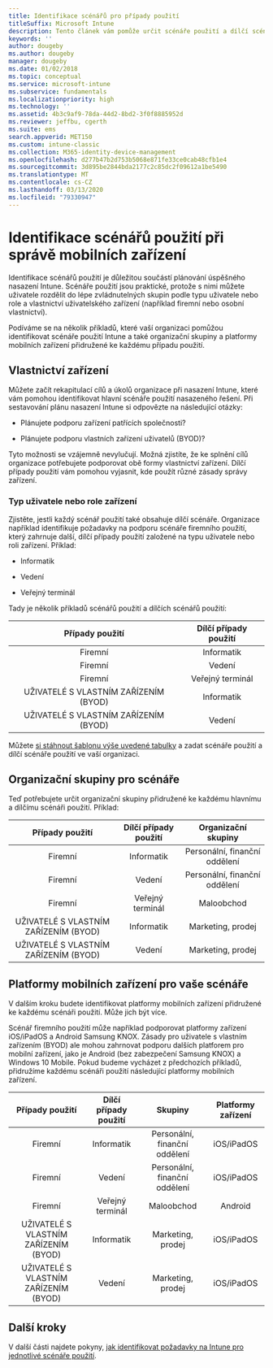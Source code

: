 ```yaml
---
title: Identifikace scénářů pro případy použití
titleSuffix: Microsoft Intune
description: Tento článek vám pomůže určit scénáře použití a dílčí scénáře použití při cloudové implementaci Microsoft Intune.
keywords: ''
author: dougeby
ms.author: dougeby
manager: dougeby
ms.date: 01/02/2018
ms.topic: conceptual
ms.service: microsoft-intune
ms.subservice: fundamentals
ms.localizationpriority: high
ms.technology: ''
ms.assetid: 4b3c9af9-78da-44d2-8bd2-3f0f8885952d
ms.reviewer: jeffbu, cgerth
ms.suite: ems
search.appverid: MET150
ms.custom: intune-classic
ms.collection: M365-identity-device-management
ms.openlocfilehash: d277b47b2d753b5068e871fe33ce0cab48cfb1e4
ms.sourcegitcommit: 3d895be2844bda2177c2c85dc2f09612a1be5490
ms.translationtype: MT
ms.contentlocale: cs-CZ
ms.lasthandoff: 03/13/2020
ms.locfileid: "79330947"
---
```

# <a name="identify-mobile-device-management-use-case-scenarios"></a>Identifikace scénářů použití při správě mobilních zařízení

Identifikace scénářů použití je důležitou součástí plánování úspěšného nasazení Intune. Scénáře použití jsou praktické, protože s nimi můžete uživatele rozdělit do lépe zvládnutelných skupin podle typu uživatele nebo role a vlastnictví uživatelského zařízení (například firemní nebo osobní vlastnictví).

Podíváme se na několik příkladů, které vaší organizaci pomůžou identifikovat scénáře použití Intune a také organizační skupiny a platformy mobilních zařízení přidružené ke každému případu použití.

## <a name="device-ownership"></a>Vlastnictví zařízení
Můžete začít rekapitulací cílů a úkolů organizace při nasazení Intune, které vám pomohou identifikovat hlavní scénáře použití nasazeného řešení. Při sestavování plánu nasazení Intune si odpovězte na následující otázky:

- Plánujete podporu zařízení patřících společnosti?

- Plánujete podporu vlastních zařízení uživatelů (BYOD)?

Tyto možnosti se vzájemně nevylučují. Možná zjistíte, že ke splnění cílů organizace potřebujete podporovat obě formy vlastnictví zařízení. Dílčí případy použití vám pomohou vyjasnit, kde použít různé zásady správy zařízení.

### <a name="user-type-or-device-role"></a>Typ uživatele nebo role zařízení

Zjistěte, jestli každý scénář použití také obsahuje dílčí scénáře. Organizace například identifikuje požadavky na podporu scénáře firemního použití, který zahrnuje další, dílčí případy použití založené na typu uživatele nebo roli zařízení. Příklad:

- Informatik

- Vedení

- Veřejný terminál

Tady je několik příkladů scénářů použití a dílčích scénářů použití:

| **Případy použití** | **Dílčí případy použití** |
|:---:|:---:|
| Firemní | Informatik |              
| Firemní | Vedení |           
| Firemní | Veřejný terminál |
| UŽIVATELÉ S VLASTNÍM ZAŘÍZENÍM (BYOD) | Informatik |           
| UŽIVATELÉ S VLASTNÍM ZAŘÍZENÍM (BYOD) | Vedení |

Můžete [si stáhnout šablonu výše uvedené tabulky](https://gallery.technet.microsoft.com/Intune-deployment-planning-fae156c2?redir=0) a zadat scénáře použití a dílčí scénáře použití ve vaší organizaci.

## <a name="organizational-groups-for-your-scenarios"></a>Organizační skupiny pro scénáře

Teď potřebujete určit organizační skupiny přidružené ke každému hlavnímu a dílčímu scénáři použití. Příklad:

| **Případy použití** | **Dílčí případy použití** | **Organizační skupiny** |
|:---:|:---:|:---:|
| Firemní | Informatik | Personální, finanční oddělení |               
| Firemní | Vedení | Personální, finanční oddělení |            
| Firemní | Veřejný terminál | Maloobchod |
| UŽIVATELÉ S VLASTNÍM ZAŘÍZENÍM (BYOD) | Informatik | Marketing, prodej |            
| UŽIVATELÉ S VLASTNÍM ZAŘÍZENÍM (BYOD) | Vedení | Marketing, prodej |


## <a name="mobile-device-platforms-for-your-scenarios"></a>Platformy mobilních zařízení pro vaše scénáře

V dalším kroku budete identifikovat platformy mobilních zařízení přidružené ke každému scénáři použití. Může jich být více.

Scénář firemního použití může například podporovat platformy zařízení iOS/iPadOS a Android Samsung KNOX. Zásady pro uživatele s vlastním zařízením (BYOD) ale mohou zahrnovat podporu dalších platforem pro mobilní zařízení, jako je Android (bez zabezpečení Samsung KNOX) a Windows 10 Mobile. Pokud budeme vycházet z předchozích příkladů, přidružíme každému scénáři použití následující platformy mobilních zařízení.

| **Případy použití** | **Dílčí případy použití** | **Skupiny** | **Platformy zařízení** |   
|:---:|:---:|:---:|:---:|
| Firemní | Informatik | Personální, finanční oddělení | iOS/iPadOS |                                                           
| Firemní | Vedení | Personální, finanční oddělení | iOS/iPadOS |                                                           
| Firemní | Veřejný terminál | Maloobchod | Android |
| UŽIVATELÉ S VLASTNÍM ZAŘÍZENÍM (BYOD) | Informatik | Marketing, prodej | iOS/iPadOS |                                                           
| UŽIVATELÉ S VLASTNÍM ZAŘÍZENÍM (BYOD) | Vedení | Marketing, prodej | iOS/iPadOS |

## <a name="next-steps"></a>Další kroky

V další části najdete pokyny, [jak identifikovat požadavky na Intune pro jednotlivé scénáře použití](planning-guide-requirements.md).
